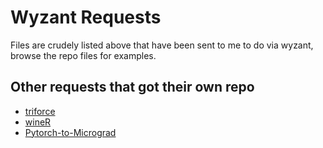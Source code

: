 # Wyzant Requests

Files are crudely listed above that have been sent to me to do via wyzant, browse the repo files for examples.

## Other requests that got their own repo

* [triforce](https://github.com/DarkAutumn/triforce)
* [wineR](https://github.com/predbrad/wineR)
* [Pytorch-to-Micrograd](https://github.com/predbrad/Pytorch-to-Micrograd)
